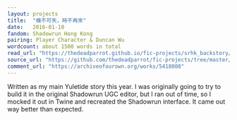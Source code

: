 ```yaml
---
layout: projects
title:  "機不可失，時不再來"
date:   2016-01-10
fandom: Shadowrun Hong Kong
pairing: Player Character & Duncan Wu
wordcount: about 1500 words in total
read_url: "https://thedeadparrot.github.io/fic-projects/srhk_backstory/sr_hk backstory.html"
source_url: "https://github.com/thedeadparrot/fic-projects/tree/master/srhk_backstory"
comment_url: "https://archiveofourown.org/works/5418008"
---
```

Written as my main Yuletide story this year. I was originally going to try to build it in the original Shadowrun UGC editor, but I ran out of time, so I mocked it out in Twine and recreated the Shadowrun interface. It came out way better than expected.
